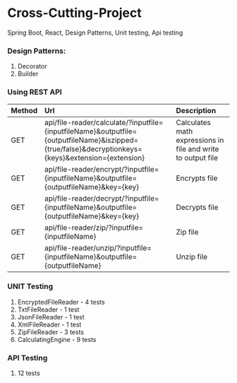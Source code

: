 # Cross-Cutting-Project
Spring Boot, React, Design Patterns, Unit testing, Api testing

### Design Patterns:
1. Decorator 
2. Builder


### Using REST API

| Method| Url                                                                                                                                                                             | Description                                                  |
|:------|:--------------------------------------------------------------------------------------------------------------------------------------------------------------------------------|:-------------------------------------------------------------|
| GET   | api/file-reader/calculate/?inputfile={inputfileName}&outputfile={outputfileName}&iszipped={true/false}&decryptionkeys={keys}&extension={extension}                              | Calculates math expressions in file and write to output file |
| GET   | api/file-reader/encrypt/?inputfile={inputfileName}&outputfile={outputfileName}&key={key}                                                                                        | Encrypts file                                                |
| GET   | api/file-reader/decrypt/?inputfile={inputfileName}&outputfile={outputfileName}&key={key}                                                                                        | Decrypts file                                                |
| GET   | api/file-reader/zip/?inputfile={inputfileName}                                                                                                                                  | Zip file                                                     |
| GET   | api/file-reader/unzip/?inputfile={inputfileName}&outputfile={outputfileName}                                                                                                    | Unzip file                                                   |

### UNIT Testing
1. EncryptedFileReader - 4 tests
2. TxtFileReader - 1 test
3. JsonFileReader - 1 test
4. XmlFileReader - 1 test
5. ZipFileReader - 3 tests
6. CalculatingEngine - 9 tests

### API Testing
1. 12 tests
